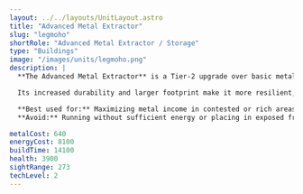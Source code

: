 ```yaml
---
layout: ../../layouts/UnitLayout.astro
title: "Advanced Metal Extractor"
slug: "legmoho"
shortRole: "Advanced Metal Extractor / Storage"
type: "Buildings"
image: "/images/units/legmoho.png"
description: |
  **The Advanced Metal Extractor** is a Tier-2 upgrade over basic metal extractors, offering significantly higher yield. It demands a steady energy supply to sustain its enhanced operation but is well worth the investment in metal-rich zones.

  Its increased durability and larger footprint make it more resilient, but also a more attractive target. Strategic positioning and defenses are crucial to maximize uptime.

  **Best used for:** Maximizing metal income in contested or rich areas  
  **Avoid:** Running without sufficient energy or placing in exposed frontlines

metalCost: 640
energyCost: 8100
buildTime: 14100
health: 3900
sightRange: 273
techLevel: 2
---
```

